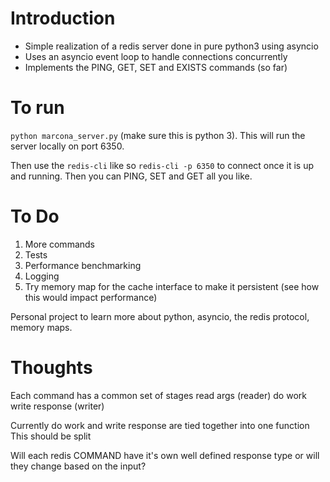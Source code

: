# Introduction

- Simple realization of a redis server done in pure python3 using asyncio
- Uses an asyncio event loop to handle connections concurrently
- Implements the PING, GET, SET and EXISTS commands (so far)

# To run

`python marcona_server.py` (make sure this is python 3). This will run the server locally on port 6350.

Then use the `redis-cli` like so `redis-cli -p 6350` to connect once it is up and running. Then you can PING, SET and GET all you like.

# To Do

1. More commands
2. Tests
3. Performance benchmarking
4. Logging
5. Try memory map for the cache interface to make it persistent (see how this would impact performance)

Personal project to learn more about python, asyncio, the redis protocol, memory maps.

# Thoughts

Each command has a common set of stages
read args (reader)
do work
write response (writer)

Currently do work and write response are tied together into one function
This should be split

Will each redis COMMAND have it's own well defined response type or will they change based on the input?
